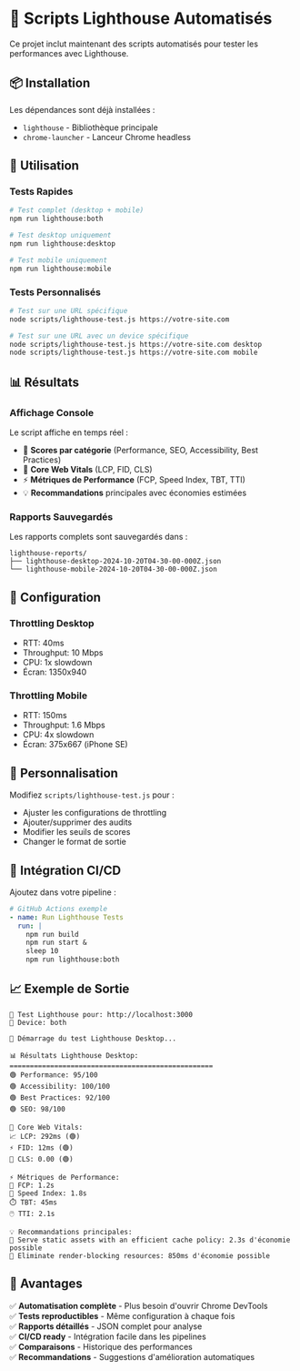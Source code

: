 # 🚀 Scripts Lighthouse Automatisés

Ce projet inclut maintenant des scripts automatisés pour tester les performances avec Lighthouse.

## 📦 Installation

Les dépendances sont déjà installées :

- `lighthouse` - Bibliothèque principale
- `chrome-launcher` - Lanceur Chrome headless

## 🎯 Utilisation

### Tests Rapides

```bash
# Test complet (desktop + mobile)
npm run lighthouse:both

# Test desktop uniquement
npm run lighthouse:desktop

# Test mobile uniquement
npm run lighthouse:mobile
```

### Tests Personnalisés

```bash
# Test sur une URL spécifique
node scripts/lighthouse-test.js https://votre-site.com

# Test sur une URL avec un device spécifique
node scripts/lighthouse-test.js https://votre-site.com desktop
node scripts/lighthouse-test.js https://votre-site.com mobile
```

## 📊 Résultats

### Affichage Console

Le script affiche en temps réel :

- 🎯 **Scores par catégorie** (Performance, SEO, Accessibility, Best Practices)
- 🚀 **Core Web Vitals** (LCP, FID, CLS)
- ⚡ **Métriques de Performance** (FCP, Speed Index, TBT, TTI)
- 💡 **Recommandations** principales avec économies estimées

### Rapports Sauvegardés

Les rapports complets sont sauvegardés dans :

```
lighthouse-reports/
├── lighthouse-desktop-2024-10-20T04-30-00-000Z.json
└── lighthouse-mobile-2024-10-20T04-30-00-000Z.json
```

## 🎨 Configuration

### Throttling Desktop

- RTT: 40ms
- Throughput: 10 Mbps
- CPU: 1x slowdown
- Écran: 1350x940

### Throttling Mobile

- RTT: 150ms
- Throughput: 1.6 Mbps
- CPU: 4x slowdown
- Écran: 375x667 (iPhone SE)

## 🔧 Personnalisation

Modifiez `scripts/lighthouse-test.js` pour :

- Ajuster les configurations de throttling
- Ajouter/supprimer des audits
- Modifier les seuils de scores
- Changer le format de sortie

## 🚀 Intégration CI/CD

Ajoutez dans votre pipeline :

```yaml
# GitHub Actions exemple
- name: Run Lighthouse Tests
  run: |
    npm run build
    npm run start &
    sleep 10
    npm run lighthouse:both
```

## 📈 Exemple de Sortie

```
🎯 Test Lighthouse pour: http://localhost:3000
📱 Device: both

🚀 Démarrage du test Lighthouse Desktop...

📊 Résultats Lighthouse Desktop:
==================================================
🟢 Performance: 95/100
🟢 Accessibility: 100/100
🟢 Best Practices: 92/100
🟢 SEO: 98/100

🎯 Core Web Vitals:
📈 LCP: 292ms (🟢)
⚡ FID: 12ms (🟢)
📐 CLS: 0.00 (🟢)

⚡ Métriques de Performance:
🎨 FCP: 1.2s
🏃 Speed Index: 1.8s
⏱️ TBT: 45ms
🖱️ TTI: 2.1s

💡 Recommandations principales:
🔧 Serve static assets with an efficient cache policy: 2.3s d'économie possible
🔧 Eliminate render-blocking resources: 850ms d'économie possible
```

## 🎉 Avantages

✅ **Automatisation complète** - Plus besoin d'ouvrir Chrome DevTools  
✅ **Tests reproductibles** - Même configuration à chaque fois  
✅ **Rapports détaillés** - JSON complet pour analyse  
✅ **CI/CD ready** - Intégration facile dans les pipelines  
✅ **Comparaisons** - Historique des performances  
✅ **Recommandations** - Suggestions d'amélioration automatiques
